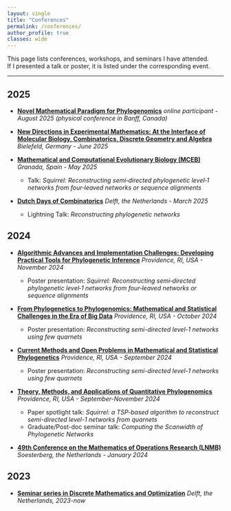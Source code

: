 ```yaml
---
layout: single
title: "Conferences"
permalink: /conferences/
author_profile: true
classes: wide
---
```


This page lists conferences, workshops, and seminars I have attended.  
If I presented a talk or poster, it is listed under the corresponding event.  

---

## 2025

- **[Novel Mathematical Paradigm for Phylogenomics](https://www.birs.ca/events/2025/5-day-workshops/25w5333)**
	*online participant - August 2025 (physical conference in Banff, Canada)*

- **[New Directions in Experimental Mathematics: At the Interface of Molecular Biology, Combinatorics, Discrete Geometry and Algebra](https://www.uni-bielefeld.de/einrichtungen/zif/events/#/event/8166)**
	*Bielefeld, Germany - June 2025*

- **[Mathematical and Computational Evolutionary Biology (MCEB)](https://mceb2025.sciencesconf.org/)**  
  *Granada, Spain - May 2025*  
  - Talk: *Squirrel: Reconstructing semi‐directed phylogenetic level‐1 networks from four‐leaved networks or sequence alignments*

- **[Dutch Days of Combinatorics](https://sites.google.com/view/ddoc2025/)**
	*Delft, the Netherlands - March 2025*
	- Lightning Talk: *Reconstructing phylogenetic networks*

## 2024

- **[Algorithmic Advances and Implementation Challenges: Developing Practical Tools for Phylogenetic Inference](https://icerm.brown.edu/program/semester_program_workshop/sp-f24-w3)**
	*Providence, RI, USA - November 2024*
	- Poster presentation: *Squirrel: Reconstructing semi‐directed phylogenetic level‐1 networks from four‐leaved networks or sequence alignments*

- **[From Phylogenetics to Phylogenomics: Mathematical and Statistical Challenges in the Era of Big Data](https://icerm.brown.edu/program/semester_program_workshop/sp-f24-w2)**
	*Providence, RI, USA - October 2024*
	- Poster presentation: *Reconstructing semi-directed level-1 networks using few quarnets*

- **[Current Methods and Open Problems in Mathematical and Statistical Phylogenetics](https://icerm.brown.edu/program/semester_program_workshop/sp-f24-w1)**
	*Providence, RI, USA - September 2024*
	- Poster presentation: *Reconstructing semi-directed level-1 networks using few quarnets*

- **[Theory, Methods, and Applications of Quantitative Phylogenomics](https://icerm.brown.edu/program/semester_program/sp-f24)**
	*Providence, RI, USA - September-November 2024*
	- Paper spotlight talk: *Squirrel: a TSP-based algorithm to reconstruct semi-directed level-1 networks from quarnets*
	- Graduate/Post-doc seminar talk: *Computing the Scanwidth of Phylogenetic Networks*

- **[49th Conference on the Mathematics of Operations Research (LNMB)](https://www.lnmb.nl/conferences/2024/)**
	*Soesterberg, the Netherlands - January 2024*

## 2023

- **[Seminar series in Discrete Mathematics and Optimization](https://www.tudelft.nl/ewi/over-de-faculteit/afdelingen/applied-mathematics/discrete-mathematics-optimization/events/seminars-in-discrete-mathematics-and-optimization#:~:text=The%20Discrete%20Mathematics%20%26%20Optimization%20seminar,with%20time%20for%20discussion%20afterwards.)**
	*Delft, the Netherlands, 2023-now*

